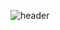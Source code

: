 ![header](https://capsule-render.vercel.app/api?type=Transparent&color=gradient&height=300&section=header&text=Dami's%20GitHub&fontColor=3399FF&fontAlignY=45&desc=Backend%20Developer&descAlign=70)



<!--
**dami0806/dami0806** is a ✨ _special_ ✨ repository because its `README.md` (this file) appears on your GitHub profile.

Here are some ideas to get you started:

- 🔭 I’m currently working on ...
- 🌱 I’m currently learning ...
- 👯 I’m looking to collaborate on ...
- 🤔 I’m looking for help with ...
- 💬 Ask me about ...
- 📫 How to reach me: ...
- 😄 Pronouns: ...
- ⚡ Fun fact: ...
-->
